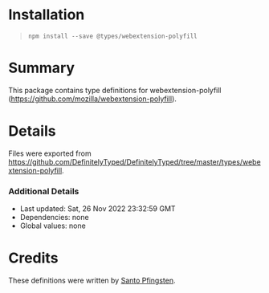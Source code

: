 # Installation
> `npm install --save @types/webextension-polyfill`

# Summary
This package contains type definitions for webextension-polyfill (https://github.com/mozilla/webextension-polyfill).

# Details
Files were exported from https://github.com/DefinitelyTyped/DefinitelyTyped/tree/master/types/webextension-polyfill.

### Additional Details
 * Last updated: Sat, 26 Nov 2022 23:32:59 GMT
 * Dependencies: none
 * Global values: none

# Credits
These definitions were written by [Santo Pfingsten](https://github.com/Lusito).
